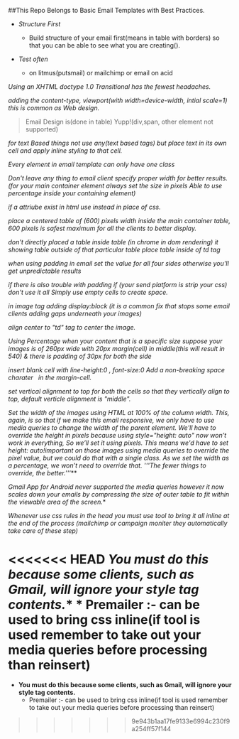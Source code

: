 ##This Repo Belongs to Basic Email Templates with Best Practices.

* *Structure First*
	* Build structure of your email first(means in table with borders) so that you can be able to see what you are creating().

* *Test often*
	* on litmus(putsmail) or mailchimp or email on acid


*Using an XHTML doctype 1.0 Transitional has the fewest headaches.*
	<!DOCTYPE html PUBLIC "-//W3C//DTD XHTML 1.0 Transitional//EN" "http://www.w3.org/TR/xhtml1/DTD/xhtml1-transitional.dtd">

*adding the content-type, viewport(with width=device-width, intial scale=1) this is common as Web design.*

> Email Design is(done in table) Yupp!(div,span, other element not supported)

*for text Based things not use any(text based tags) but place text in its own cell and apply inline styling to that cell.*

*Every element in email template can only have one class*

*Don't leave any thing to email client specify proper width for better results.(for your main container element always set the size in pixels Able to use percentage inside your containing element)*

*if a attriube exist in html use instead in place of css.*

*place a centered table of (600) pixels width inside the main container table, 600 pixels is safest maximum for all the clients to better display.*

*don't directly placed a table inside table (in chrome in dom rendering) it showing table outside of that particular table place table inside of td tag*

*when using padding in email set the value for all four sides otherwise you'll get unpredictable results*

*if there is also trouble with padding if (your send platform is strip your css) don't use it all Simply use empty cells to create space.*

*in image tag adding display:block (it is a common fix that stops some email clients adding gaps underneath your images)*

*align center to "td" tag to center the image.*

*Using Percentage when your content that is a specific size suppose your images is of 260px wide with 20px margin(cell) in middle(this will result in 540) & there is padding of 30px for both the side*

*insert blank cell with line-height:0 , font-size:0 Add a non-breaking space charater &nbsp; in the margin-cell.*

*set vertical alignment to top for both the cells so that they vertically align to top, default verticle alignment is "middle".*

*Set the width of the images using HTML at 100% of the column width. This, again, is so that if we make this email responsive, we only have to use media queries to change the width of the parent element. We'll have to override the height in pixels because using style="height: auto" now won’t work in everything, So we’ll set it using pixels. This means we'd have to set height: auto!important on those images using media queries to override the pixel value, but we could do that with a single class. As we set the width as a percentage, we won’t need to override that. '''The fewer things to override, the better.'''***

*Gmail App for Android never supported the media queries however it now scales down your emails by compressing the size of outer table to fit within the viewable area of the screen.**

*Whenever use css rules in the head you must use tool to bring it all inline at the end of the process (mailchimp or campaign moniter they automatically take care of these step)*

<<<<<<< HEAD
*You must do this because some clients, such as Gmail, will ignore your style tag contents.**
	* Premailer :- can be used to bring css inline(if tool is used remember to take out your media queries before processing than reinsert)
=======
* **You must do this because some clients, such as Gmail, will ignore your style tag contents.**
	* Premailer :- can be used to bring css inline(if tool is used remember to take out your media queries before processing than reinsert)
>>>>>>> 9e943b1aa17fe9133e6994c230f9a254ff57f144
